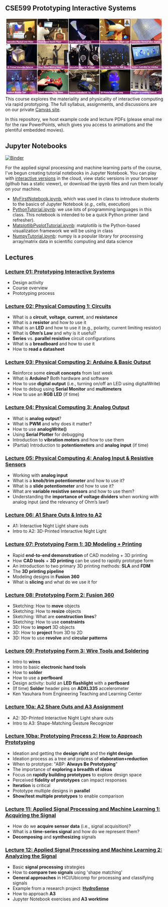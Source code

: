 ## CSE599 Prototyping Interactive Systems
![Example assignments and projects from previous incarnations of this course: CMSC838f at UMD](https://github.com/jonfroehlich/CSE599Sp2019/blob/master/docs/ExampleAssignmentsAndProjects.jpg "Example assignments and projects")
This course explores the materiality and physicality of interactive computing via rapid prototyping. The full syllabus, assignments, and discussions are on our private [Canvas site](https://canvas.uw.edu/courses/1311479). 

In this repository, we host example code and lecture PDFs (please email me for the raw PowerPoints, which gives you access to animations and the plentiful embedded movies).

## Jupyter Notebooks
[![Binder](https://mybinder.org/badge_logo.svg)](https://mybinder.org/v2/gh/jonfroehlich/CSE599Sp2019/master)

For the applied signal processing and machine learning parts of the course, I've begun creating tutorial notebooks in Jupyter Notebook. You can play with [interactive versions](https://mybinder.org/v2/gh/jonfroehlich/CSE599Sp2019/master) in the cloud, view static versions in your browser (github has a static viewer), or download the ipynb files and run them locally on your machine.

- [MyFirstNotebook.ipynb](https://github.com/jonfroehlich/CSE599Sp2019/blob/master/Notebooks/MyFirstNotebook.ipynb), which was used in class to introduce students to the basics of Jupyter Notebook (*e.g.,* cells, execution)
- [PythonTutorial.ipynb](https://github.com/jonfroehlich/CSE599Sp2019/blob/master/Notebooks/PythonTutorial.ipynb): we use lots of programming languages in this class. This notebook is intended to be a quick Python primer (and refresher).
- [MatplotlibPyplotTutorial.ipynb](https://github.com/jonfroehlich/CSE599Sp2019/blob/master/Notebooks/MatplotlibPyplotTutorial.ipynb): matplotlib is the Python-based visualization framework we will be using in class
- [NumpyTutorial.ipynb](https://github.com/jonfroehlich/CSE599Sp2019/blob/master/Notebooks/NumpyTutorial.ipynb): numpy is a popular library for processing array/matrix data in scientific computing and data science

## Lectures
### [Lecture 01: Prototyping Interactive Systems](https://github.com/jonfroehlich/CSE599Sp2019/blob/master/Lectures/CSE599_L01-PrototypingInteractiveSystems.pdf)
- Design activity
- Course overview
- Prototyping process

### [Lecture 02: Physical Computing 1: Circuits](https://github.com/jonfroehlich/CSE599Sp2019/blob/master/Lectures/CSE599_L02-PhysicalComputing1-Circuits.pdf)
- What is a **circuit**, **voltage**, **current**, and **resistance**
- What is a **resistor** and how to use it
- What is an **LED** and how to use it (e.g., polarity, current limiting resistor) 
- What is **Ohm’s Law** and why is it useful?
- **Series** vs. **parallel resistive** circuit configurations
- What is a **breadboard** and how to use it
- How to **read a datasheet**

### [Lecture 03: Physical Computing 2: Arduino & Basic Output](https://github.com/jonfroehlich/CSE599Sp2019/blob/master/Lectures/CSE599_L03-PhysicalComputing2-ArduinoAndOutput.pdf)
- Reinforce some **circuit concepts** from last week
- What is **Arduino?** Both hardware and software
- How to use **digital output** (i.e., turning on/off an LED using digitalWrite) 
- How to debug using **Serial Monitor** and **multimeters**
- How to use an **RGB LED** (if time)

### [Lecture 04: Physical Computing 3: Analog Output](https://github.com/jonfroehlich/CSE599Sp2019/blob/master/Lectures/CSE599_L04-PhysicalComputing3-AnalogOutput.pdf)
- What is **analog output**?
- What is **PWM** and why does it matter?
- How to use **analogWrite()**
- Using **Serial Plotter** for debugging
- Introduction to **vibration motors** and how to use them
- (Partial) Introduction to **potentiometers** and **analog input** (if time)

### [Lecture 05: Physical Computing 4: Analog Input & Resistive Sensors](https://github.com/jonfroehlich/CSE599Sp2019/blob/master/Lectures/CSE599_L05-PhysicalComputing4-AnalogInput.pdf)
- Working with **analog input**
- What is a **knob/trim potentiometer** and how to use it? 
- What is a **slide potentiometer** and how to use it?
- What are **variable resistive sensors** and how to use them?
- Understanding the **importance of voltage dividers** when working with analog input (and the relevancy of Ohm’s law!)

### [Lecture 06: A1 Share Outs & Intro to A2](https://github.com/jonfroehlich/CSE599Sp2019/blob/master/Lectures/CSE599_L06-A1ShareOutsAndA2Assignment.pdf)
- A1: Interactive Night Light share outs
- Intro to A2: 3D-Printed Interactive Night Light

### [Lecture 07: Prototyping Form 1: 3D Modeling + Printing](https://github.com/jonfroehlich/CSE599Sp2019/blob/master/Lectures/CSE599_L07-PrototypingForm-3DPrinting.pdf)
- Rapid **end-to-end demonstration** of CAD modeling + 3D printing
- How **CAD tools** + **3D printing** can be used to rapidly prototype form 
- An introduction to two primary 3D printing methods: **SLA** and **FDM**
- The **3D printing pipeline**
- Modeling designs in **Fusion 360**
- What is **slicing** and what do we use it for

### [Lecture 08: Prototyping Form 2: Fusion 360](https://github.com/jonfroehlich/CSE599Sp2019/blob/master/Lectures/CSE599_L08-PrototypingForm2-Fusion360.pdf)
- Sketching: How to **move** objects 
- Sketching: How to **resize** objects 
- Sketching: What are **construction lines**? 
- Sketching: How to use **constraints**
- 3D: How to **import** 3D objects
- 3D: How to **project** from 3D to 2D
- 3D: How to use **revolve** and **circular patterns**

### [Lecture 09: Prototyping Form 3: Wire Tools and Soldering](https://github.com/jonfroehlich/CSE599Sp2019/blob/master/Lectures/CSE599_L09-PrototypingForm3-WireToolsAndSoldering.pdf)
- Intro to **wires**
- Intro to basic **electronic hand tools**
- How to **solder**
- How to use a **perfboard**
- Design activity: build an **LED flashlight** with a **perfboard**
- (If time) **Solder** header pins on **ADXL335** accelerometer
- Ken Yasuhara from Engineering Teaching and Learning Center

### [Lecture 10a: A2 Share Outs and A3 Assignment](https://github.com/jonfroehlich/CSE599Sp2019/blob/master/Lectures/CSE599_L10-A2ShareOutsAndA3Assignment.pdf)
- A2: 3D-Printed Interactive Night Light share outs
- Intro to A3: Shape-Matching Gesture Recognizer

### [Lecture 10ba: Prototyping Process 2: How to Approach Prototyping](https://github.com/jonfroehlich/CSE599Sp2019/blob/master/Lectures/CSE599_L10-PrototypingProcess_Part2.pdf)
- Ideation and getting the **design right** and the **right design**
- Ideation process as a tree and process of **elaboration+reduction**
- When to prototype: "ABP: **Always Be Prototyping**"
- The importance of **exploring a breadth of ideas**
- Focus on **rapidly building prototypes** to explore design space
- Perceived **fidelity of prototypes** can impact responses
- **Iteration** is critical
- Prototype multiple designs in **parallel**
- **Show/test multiple prototypes** to enable comparison

### [Lecture 11: Applied Signal Processing and Machine Learning 1: Acquiring the Signal](https://github.com/jonfroehlich/CSE599Sp2019/blob/master/Lectures/CSE599_L11-AppliedSPandML1-AcquiringTheSignal.pdf)
- How do we **acquire sensor data** (i.e., signal acquisition)?
- What is a **time-series signal** and how do we represent them?
- **Decomposing** and **synthesizing** signals

### [Lecture 12: Applied Signal Processing and Machine Learning 2: Analyzing the Signal](https://github.com/jonfroehlich/CSE599Sp2019/blob/master/Lectures/CSE599_L12-AppliedSPandML2-AnalyzingTheSignal.pdf)
- Basic **signal processing** strategies
- How to **compare two signals** using 'shape matching'
- **General approaches** in HCI/Ubicomp for processing and classifying signals
- Example from a research project: [**HydroSense**](https://github.com/jonfroehlich/CSE599Sp2019/blob/master/Lectures/CSE599_L12-AppliedSPandML2-HydroSense.pdf)
- How to approach **A3**
- Jupyter Notebook exercises and **A3 worktime**








